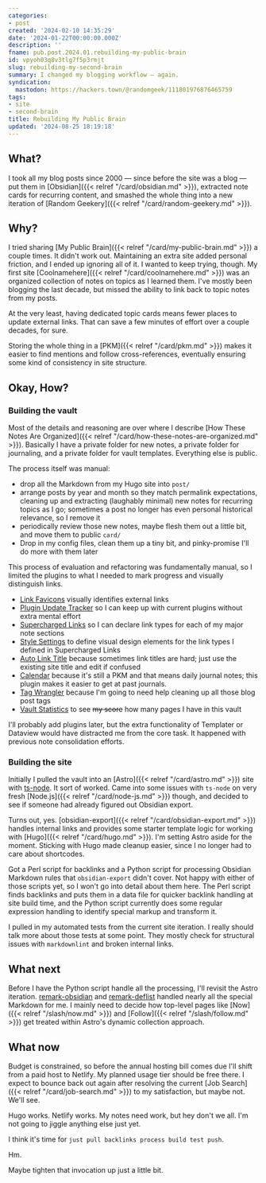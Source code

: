 ```yaml
---
categories:
- post
created: '2024-02-10 14:35:29'
date: '2024-01-22T00:00:00.000Z'
description: ''
fname: pub.post.2024.01.rebuilding-my-public-brain
id: vpyoh03q8v3tlg7f5p3rmjt
slug: rebuilding-my-second-brain
summary: I changed my blogging workflow — again.
syndication:
  mastodon: https://hackers.town/@randomgeek/111801976876465759
tags:
- site
- second-brain
title: Rebuilding My Public Brain
updated: '2024-08-25 18:19:18'
---
```


## What?

I took all my blog posts since 2000 — since before the site was a blog — put them in [Obsidian]({{< relref "/card/obsidian.md" >}}), extracted note cards for recurring content, and smashed the whole thing into a new iteration of [Random Geekery]({{< relref "/card/random-geekery.md" >}}).

## Why?

I tried sharing [My Public Brain]({{< relref "/card/my-public-brain.md" >}}) a couple times. It didn't work out. Maintaining an extra site added personal friction, and I ended up ignoring all of it. I wanted to keep trying, though. My first site [Coolnamehere]({{< relref "/card/coolnamehere.md" >}}) was an organized collection of notes on topics as I learned them. I've mostly been blogging the last decade, but missed the ability to link back to topic notes from my posts.

At the very least, having dedicated topic cards means fewer places to update external links. That can save a few minutes of effort over a couple decades, for sure.

Storing the whole thing in a [PKM]({{< relref "/card/pkm.md" >}}) makes it easier to find mentions and follow cross-references, eventually ensuring some kind of consistency in site structure.

## Okay, How?

### Building the vault

Most of the details and reasoning are over where I describe [How These Notes Are Organized]({{< relref "/card/how-these-notes-are-organized.md" >}}). Basically I have a private folder for new notes, a private folder for journaling, and a private folder for vault templates. Everything else is public.

The process itself was manual:

- drop all the Markdown from my Hugo site into `post/`
- arrange posts by year and month so they match permalink expectations, cleaning up and extracting (laughably minimal) new notes for recurring topics as I go; sometimes a post no longer has even personal historical relevance, so I remove it
- periodically review those new notes, maybe flesh them out a little bit, and move them to public `card/`
- Drop in my config files, clean them up a tiny bit, and pinky-promise I'll do more with them later

This process of evaluation and refactoring was fundamentally manual, so I limited the plugins to what I needed to mark progress and visually distinguish links.

- [Link Favicons](https://github.com/joethei/obsidian-link-favicon) visually identifies external links
- [Plugin Update Tracker](https://github.com/swar8080/obsidian-plugin-update-tracker) so I can keep up with current plugins without extra mental effort
- [Supercharged Links](https://github.com/mdelobelle/obsidian_supercharged_links) so I can declare link types for each of my major note sections
- [Style Settings](https://github.com/mgmeyers/obsidian-style-settings) to define visual design elements for the link types I defined in Supercharged Links
- [Auto Link Title](https://github.com/zolrath/obsidian-auto-link-title) because sometimes link titles are hard; just use the existing site title and edit if confused
- [Calendar](https://github.com/liamcain/obsidian-calendar-plugin) because it's still a PKM and that means daily journal notes; this plugin makes it easier to get at past journals.
- [Tag Wrangler](https://github.com/pjeby/tag-wrangler) because I'm going to need help cleaning up all those blog post tags
- [Vault Statistics](https://github.com/bkyle/obsidian-vault-statistics-plugin) to see ~~my score~~ how many pages I have in this vault

I'll probably add plugins later, but the extra functionality of Templater or Dataview would have distracted me from the core task. It happened with previous note consolidation efforts.

### Building the site

Initially I pulled the vault into an [Astro]({{< relref "/card/astro.md" >}}) site with  [ts-node](https://typestrong.org/ts-node/). It sort of worked. Came into some issues with `ts-node` on very fresh [Node.js]({{< relref "/card/node-js.md" >}}) though, and decided to see if someone had already figured out Obsidian export.

Turns out, yes. [obsidian-export]({{< relref "/card/obsidian-export.md" >}}) handles internal links and provides some starter template logic for working with [Hugo]({{< relref "/card/hugo.md" >}}). I'm setting Astro aside for the moment. Sticking with Hugo made cleanup easier, since I no longer had to care about shortcodes.

Got a Perl script for backlinks and a Python script for processing Obsidian Markdown rules that `obsidian-export` didn't cover. Not happy with either of those scripts yet, so I won't go into detail about them here. The Perl script finds backlinks and puts them in a data file for quicker backlink handling at site build time, and the Python script currently does some regular expression handling to identify special markup and transform it.

I pulled in my automated tests from the current site iteration. I really should talk more about those tests at some point. They mostly check for structural issues with `markdownlint` and broken internal links.

## What next

Before I have the Python script handle all the processing, I'll revisit the Astro iteration. [remark-obsidian](https://www.npmjs.com/package/remark-obsidian) and [remark-deflist](https://www.npmjs.com/package/remark-definition-list) handled nearly all the special Markdown for me. I mainly need to decide how top-level pages like [Now]({{< relref "/slash/now.md" >}}) and [Follow]({{< relref "/slash/follow.md" >}}) get treated within Astro's dynamic collection approach.

## What now

Budget is constrained, so before the annual hosting bill comes due I'll shift from a paid host to Netlify. My planned usage tier should be free there. I expect to bounce back out again after resolving the current [Job Search]({{< relref "/card/job-search.md" >}}) to my satisfaction, but maybe not. We'll see.

Hugo works. Netlify works. My notes need work, but hey don't we all. I'm not going to jiggle anything else just yet.

I think it's time for `just pull backlinks process build test push`.

Hm.

Maybe tighten that invocation up just a little bit.